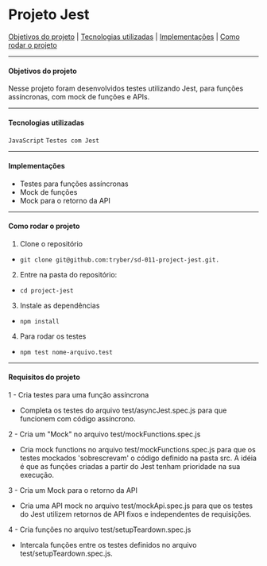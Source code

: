 # Projeto Jest

[Objetivos do projeto](#objetivos-do-projeto) | [Tecnologias utilizadas](#tecnologias-utilizadas) | [Implementações](#implementações) | [Como rodar o projeto](#como=rodar-o-projeto)

---

#### Objetivos do projeto

Nesse projeto foram desenvolvidos testes utilizando Jest, para funções assíncronas, com mock de funções e APIs.

---

#### Tecnologias utilizadas

`JavaScript`
`Testes com Jest`

---

#### Implementações

- Testes para funções assíncronas
- Mock de funções
- Mock para o retorno da API

---

#### Como rodar o projeto

1. Clone o repositório
- `git clone git@github.com:tryber/sd-011-project-jest.git.`

2. Entre na pasta do repositório:
- `cd project-jest`

3. Instale as dependências
- `npm install`

4. Para rodar os testes
- `npm test nome-arquivo.test`

---

#### Requisitos do projeto

1 - Cria testes para uma função assíncrona
- Completa os testes do arquivo test/asyncJest.spec.js para que funcionem com código assíncrono.

2 - Cria um "Mock" no arquivo test/mockFunctions.spec.js
- Cria mock functions no arquivo test/mockFunctions.spec.js para que os testes mockados 'sobrescrevam' o código definido na pasta src. A idéia é que as funções criadas a partir do Jest tenham prioridade na sua execução.

3 - Cria um Mock para o retorno da API
- Cria uma API mock no arquivo test/mockApi.spec.js para que os testes do Jest utilizem retornos de API fixos e independentes de requisições.

4 - Cria funções no arquivo test/setupTeardown.spec.js
- Intercala funções entre os testes definidos no arquivo test/setupTeardown.spec.js.
